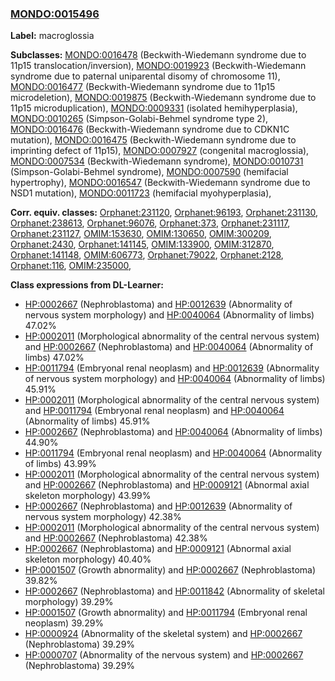 
### [MONDO:0015496](http://purl.obolibrary.org/obo/MONDO_0015496)
**Label:** macroglossia

**Subclasses:** [MONDO:0016478](http://purl.obolibrary.org/obo/MONDO_0016478) (Beckwith-Wiedemann syndrome due to 11p15 translocation/inversion), [MONDO:0019923](http://purl.obolibrary.org/obo/MONDO_0019923) (Beckwith-Wiedemann syndrome due to paternal uniparental disomy of chromosome 11), [MONDO:0016477](http://purl.obolibrary.org/obo/MONDO_0016477) (Beckwith-Wiedemann syndrome due to 11p15 microdeletion), [MONDO:0019875](http://purl.obolibrary.org/obo/MONDO_0019875) (Beckwith-Wiedemann syndrome due to 11p15 microduplication), [MONDO:0009331](http://purl.obolibrary.org/obo/MONDO_0009331) (isolated hemihyperplasia), [MONDO:0010265](http://purl.obolibrary.org/obo/MONDO_0010265) (Simpson-Golabi-Behmel syndrome type 2), [MONDO:0016476](http://purl.obolibrary.org/obo/MONDO_0016476) (Beckwith-Wiedemann syndrome due to CDKN1C mutation), [MONDO:0016475](http://purl.obolibrary.org/obo/MONDO_0016475) (Beckwith-Wiedemann syndrome due to imprinting defect of 11p15), [MONDO:0007927](http://purl.obolibrary.org/obo/MONDO_0007927) (congenital macroglossia), [MONDO:0007534](http://purl.obolibrary.org/obo/MONDO_0007534) (Beckwith-Wiedemann syndrome), [MONDO:0010731](http://purl.obolibrary.org/obo/MONDO_0010731) (Simpson-Golabi-Behmel syndrome), [MONDO:0007590](http://purl.obolibrary.org/obo/MONDO_0007590) (hemifacial hypertrophy), [MONDO:0016547](http://purl.obolibrary.org/obo/MONDO_0016547) (Beckwith-Wiedemann syndrome due to NSD1 mutation), [MONDO:0011723](http://purl.obolibrary.org/obo/MONDO_0011723) (hemifacial myohyperplasia), 

**Corr. equiv. classes:** [Orphanet:231120](http://www.orpha.net/ORDO/Orphanet_231120), [Orphanet:96193](http://www.orpha.net/ORDO/Orphanet_96193), [Orphanet:231130](http://www.orpha.net/ORDO/Orphanet_231130), [Orphanet:238613](http://www.orpha.net/ORDO/Orphanet_238613), [Orphanet:96076](http://www.orpha.net/ORDO/Orphanet_96076), [Orphanet:373](http://www.orpha.net/ORDO/Orphanet_373), [Orphanet:231117](http://www.orpha.net/ORDO/Orphanet_231117), [Orphanet:231127](http://www.orpha.net/ORDO/Orphanet_231127), [OMIM:153630](http://purl.obolibrary.org/obo/OMIM_153630), [OMIM:130650](http://purl.obolibrary.org/obo/OMIM_130650), [OMIM:300209](http://purl.obolibrary.org/obo/OMIM_300209), [Orphanet:2430](http://www.orpha.net/ORDO/Orphanet_2430), [Orphanet:141145](http://www.orpha.net/ORDO/Orphanet_141145), [OMIM:133900](http://purl.obolibrary.org/obo/OMIM_133900), [OMIM:312870](http://purl.obolibrary.org/obo/OMIM_312870), [Orphanet:141148](http://www.orpha.net/ORDO/Orphanet_141148), [OMIM:606773](http://purl.obolibrary.org/obo/OMIM_606773), [Orphanet:79022](http://www.orpha.net/ORDO/Orphanet_79022), [Orphanet:2128](http://www.orpha.net/ORDO/Orphanet_2128), [Orphanet:116](http://www.orpha.net/ORDO/Orphanet_116), [OMIM:235000](http://purl.obolibrary.org/obo/OMIM_235000), 

**Class expressions from DL-Learner:**

- [HP:0002667](http://purl.obolibrary.org/obo/HP_0002667) (Nephroblastoma) and [HP:0012639](http://purl.obolibrary.org/obo/HP_0012639) (Abnormality of nervous system morphology) and [HP:0040064](http://purl.obolibrary.org/obo/HP_0040064) (Abnormality of limbs) 47.02%
- [HP:0002011](http://purl.obolibrary.org/obo/HP_0002011) (Morphological abnormality of the central nervous system) and [HP:0002667](http://purl.obolibrary.org/obo/HP_0002667) (Nephroblastoma) and [HP:0040064](http://purl.obolibrary.org/obo/HP_0040064) (Abnormality of limbs) 47.02%
- [HP:0011794](http://purl.obolibrary.org/obo/HP_0011794) (Embryonal renal neoplasm) and [HP:0012639](http://purl.obolibrary.org/obo/HP_0012639) (Abnormality of nervous system morphology) and [HP:0040064](http://purl.obolibrary.org/obo/HP_0040064) (Abnormality of limbs) 45.91%
- [HP:0002011](http://purl.obolibrary.org/obo/HP_0002011) (Morphological abnormality of the central nervous system) and [HP:0011794](http://purl.obolibrary.org/obo/HP_0011794) (Embryonal renal neoplasm) and [HP:0040064](http://purl.obolibrary.org/obo/HP_0040064) (Abnormality of limbs) 45.91%
- [HP:0002667](http://purl.obolibrary.org/obo/HP_0002667) (Nephroblastoma) and [HP:0040064](http://purl.obolibrary.org/obo/HP_0040064) (Abnormality of limbs) 44.90%
- [HP:0011794](http://purl.obolibrary.org/obo/HP_0011794) (Embryonal renal neoplasm) and [HP:0040064](http://purl.obolibrary.org/obo/HP_0040064) (Abnormality of limbs) 43.99%
- [HP:0002011](http://purl.obolibrary.org/obo/HP_0002011) (Morphological abnormality of the central nervous system) and [HP:0002667](http://purl.obolibrary.org/obo/HP_0002667) (Nephroblastoma) and [HP:0009121](http://purl.obolibrary.org/obo/HP_0009121) (Abnormal axial skeleton morphology) 43.99%
- [HP:0002667](http://purl.obolibrary.org/obo/HP_0002667) (Nephroblastoma) and [HP:0012639](http://purl.obolibrary.org/obo/HP_0012639) (Abnormality of nervous system morphology) 42.38%
- [HP:0002011](http://purl.obolibrary.org/obo/HP_0002011) (Morphological abnormality of the central nervous system) and [HP:0002667](http://purl.obolibrary.org/obo/HP_0002667) (Nephroblastoma) 42.38%
- [HP:0002667](http://purl.obolibrary.org/obo/HP_0002667) (Nephroblastoma) and [HP:0009121](http://purl.obolibrary.org/obo/HP_0009121) (Abnormal axial skeleton morphology) 40.40%
- [HP:0001507](http://purl.obolibrary.org/obo/HP_0001507) (Growth abnormality) and [HP:0002667](http://purl.obolibrary.org/obo/HP_0002667) (Nephroblastoma) 39.82%
- [HP:0002667](http://purl.obolibrary.org/obo/HP_0002667) (Nephroblastoma) and [HP:0011842](http://purl.obolibrary.org/obo/HP_0011842) (Abnormality of skeletal morphology) 39.29%
- [HP:0001507](http://purl.obolibrary.org/obo/HP_0001507) (Growth abnormality) and [HP:0011794](http://purl.obolibrary.org/obo/HP_0011794) (Embryonal renal neoplasm) 39.29%
- [HP:0000924](http://purl.obolibrary.org/obo/HP_0000924) (Abnormality of the skeletal system) and [HP:0002667](http://purl.obolibrary.org/obo/HP_0002667) (Nephroblastoma) 39.29%
- [HP:0000707](http://purl.obolibrary.org/obo/HP_0000707) (Abnormality of the nervous system) and [HP:0002667](http://purl.obolibrary.org/obo/HP_0002667) (Nephroblastoma) 39.29%


